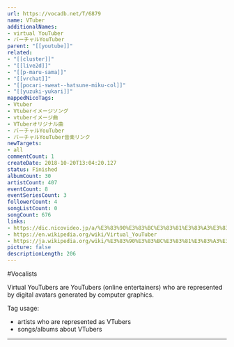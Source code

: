 ```yaml
---
url: https://vocadb.net/T/6879
name: VTuber
additionalNames: 
- virtual YouTuber
- バーチャルYouTuber
parent: "[[youtube]]"
related:
- "[[cluster]]"
- "[[live2d]]"
- "[[p-maru-sama]]"
- "[[vrchat]]"
- "[[pocari-sweat--hatsune-miku-col]]"
- "[[yuzuki-yukari]]"
mappedNicoTags:
- Vtuber
- Vtuberイメージソング
- vtuberイメージ曲
- VTuberオリジナル曲
- バーチャルYouTuber
- バーチャルYouTuber音楽リンク
newTargets:
- all
commentCount: 1
createDate: 2018-10-20T13:04:20.127
status: Finished
albumCount: 30
artistCount: 407
eventCount: 8
eventSeriesCount: 3
followerCount: 4
songListCount: 0
songCount: 676
links: 
- https://dic.nicovideo.jp/a/%E3%83%90%E3%83%BC%E3%83%81%E3%83%A3%E3%83%AByoutuber
- https://en.wikipedia.org/wiki/Virtual_YouTuber
- https://ja.wikipedia.org/wiki/%E3%83%90%E3%83%BC%E3%83%81%E3%83%A3%E3%83%ABYouTuber
picture: false
descriptionLength: 206
---
```


#Vocalists

Virtual YouTubers are YouTubers (online entertainers) who are represented by digital avatars generated by computer graphics.

Tag usage:
- artists who are represented as VTubers
- songs/albums about VTubers

---

